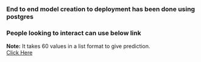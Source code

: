 ### End to end model creation to deployment has been done using postgres

### People looking to interact can use below link
**Note:** It takes 60 values in a list format to give prediction.<br>
[Click Here](https://gold-price-using-db.onrender.com/docs#/default/predict_predict_post)
